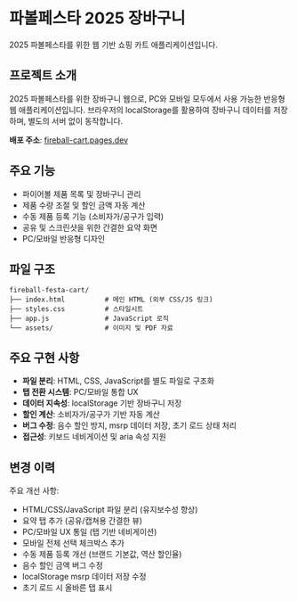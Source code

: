 # 파볼페스타 2025 장바구니

2025 파볼페스타를 위한 웹 기반 쇼핑 카트 애플리케이션입니다.

## 프로젝트 소개

2025 파볼페스타를 위한 장바구니 웹으로, PC와 모바일 모두에서 사용 가능한 반응형 웹 애플리케이션입니다. 
브라우저의 localStorage를 활용하여 장바구니 데이터를 저장하며, 별도의 서버 없이 동작합니다.

**배포 주소**: [fireball-cart.pages.dev](https://fireball-cart.pages.dev)

## 주요 기능

- 파이어볼 제품 목록 및 장바구니 관리
- 제품 수량 조절 및 할인 금액 자동 계산
- 수동 제품 등록 기능 (소비자가/공구가 입력)
- 공유 및 스크린샷을 위한 간결한 요약 화면
- PC/모바일 반응형 디자인

## 파일 구조

```
fireball-festa-cart/
├── index.html          # 메인 HTML (외부 CSS/JS 링크)
├── styles.css          # 스타일시트
├── app.js              # JavaScript 로직
└── assets/             # 이미지 및 PDF 자료
```

## 주요 구현 사항

- **파일 분리**: HTML, CSS, JavaScript를 별도 파일로 구조화
- **탭 전환 시스템**: PC/모바일 통합 UX
- **데이터 지속성**: localStorage 기반 장바구니 저장
- **할인 계산**: 소비자가/공구가 기반 자동 계산
- **버그 수정**: 음수 할인 방지, msrp 데이터 저장, 초기 로드 상태 처리
- **접근성**: 키보드 네비게이션 및 aria 속성 지원

## 변경 이력

주요 개선 사항:
- HTML/CSS/JavaScript 파일 분리 (유지보수성 향상)
- 요약 탭 추가 (공유/캡쳐용 간결한 뷰)
- PC/모바일 UX 통일 (탭 기반 네비게이션)
- 모바일 전체 선택 체크박스 추가
- 수동 제품 등록 개선 (브랜드 기본값, 역산 할인율)
- 음수 할인 금액 버그 수정
- localStorage msrp 데이터 저장 수정
- 초기 로드 시 올바른 탭 표시
